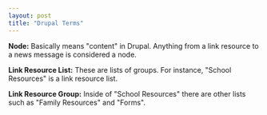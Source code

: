 ```yaml
---
layout: post
title: "Drupal Terms"
---
```


**Node:** Basically means "content" in Drupal. Anything from a link resource to a news message is considered a node.

**Link Resource List:** These are lists of groups. For instance, "School Resources" is a link resource list.

**Link Resource Group:** Inside of "School Resources" there are other lists such as "Family Resources" and "Forms".

